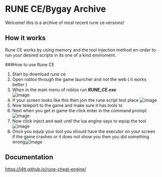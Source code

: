 # RUNE CE/Bygay Archive
Welcome! this is a archive of most recent rune ce versions!







## How it works
Rune CE works by using memory and the tool injection method en-order to run your desired scripts in its one of a kind enviroment.

###How to use Rune CE 
1. Start by download rune ce
2. Open roblox through the game launcher and not the web ( it works better )
3. When in the main menu of roblox run ***RUNE_CE.exe***<br />![image](https://github.com/l4tt/rune-cheat-engine/assets/139589950/a2bd8414-927e-4c77-b385-475d290357b6)
4. If your screen looks like this then join the rune script test place ![image](https://github.com/l4tt/rune-cheat-engine/assets/139589950/78f3b2c3-5205-45fa-a4f3-4417d9bc838b)
5. Now teleport to the game and make sure it has tools to
6. Next when you get in game the click enter in the command prompt ![image](https://github.com/l4tt/rune-cheat-engine/assets/139589950/e488c988-c44f-4f9f-b158-b3cd5047e217)
7. Now click inject and wait until the lua engine says to equip the tool ![image](https://github.com/l4tt/rune-cheat-engine/assets/139589950/b7a2c2fe-59b0-43b3-b22f-9e915560f0f0)
8. Once you equip your tool you should have the executor on your screen if the game crashes or it does not show you then you did something wrong![image](https://github.com/l4tt/rune-cheat-engine/assets/139589950/35fb5dba-f340-401d-a882-e054899dc925)
## Documentation
https://l4tt.github.io/rune-cheat-engine/
